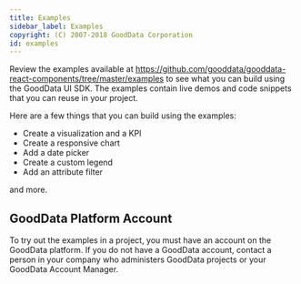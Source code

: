 ```yaml
---
title: Examples
sidebar_label: Examples
copyright: (C) 2007-2018 GoodData Corporation
id: examples
---
```


Review the examples available at https://github.com/gooddata/gooddata-react-components/tree/master/examples to see what you can build using the GoodData UI SDK.
The examples contain live demos and code snippets that you can reuse in your project.

Here are a few things that you can build using the examples:
* Create a visualization and a KPI
* Create a responsive chart
* Add a date picker
* Create a custom legend
* Add an attribute filter

and more.

## GoodData Platform Account

To try out the examples in a project, you must have an account on the GoodData platform. If you do not have a GoodData account, contact a person in your company who administers GoodData projects or your GoodData Account Manager.
